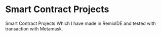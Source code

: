 # Smart Contract Projects
 Smart Contract Projects Which I have made in RemixIDE and tested with transaction with Metamask.
